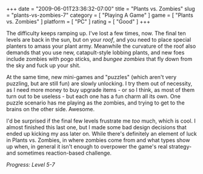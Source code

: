 +++
date = "2009-06-01T23:36:32-07:00"
title = "Plants vs. Zombies"
slug = "plants-vs-zombies-7"
category = [ "Playing A Game" ]
game = [ "Plants vs. Zombies" ]
platform = [ "PC" ]
rating = [ "Good" ]
+++

The difficulty keeps ramping up.  I've lost a few times, now.  The final ten levels are back in the sun, but on your <i>roof</i>, and you need to place special planters to amass your plant army.  Meanwhile the curvature of the roof also demands that you use new, catapult-style lobbing plants, and new foes include zombies with pogo sticks, and <i>bungee zombies</i> that fly down from the sky and fuck up your shit.

At the same time, new mini-games and "puzzles" (which aren't very puzzling, but are still fun) are slowly unlocking.  I try them out of necessity, as I need more money to buy upgrade items - or so I think, as most of them turn out to be useless - but each one has a fun charm all its own.  One puzzle scenario has me playing as the zombies, and trying to get to the brains on the other side.  Awesome.

I'd be surprised if the final few levels frustrate me <i>too</i> much, which is cool.  I almost finished this last one, but I made some bad design decisions that ended up kicking my ass later on.  While there's definitely an element of luck in Plants vs. Zombies, in where zombies come from and what types show up when, in general it isn't enough to overpower the game's real strategy- and sometimes reaction-based challenge.

<i>Progress: Level 5-7</i>